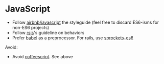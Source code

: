 # JavaScript

- Follow [airbnb/javascript](https://github.com/airbnb/javascript) the styleguide (feel free to discard ES6-isms for non-ES6 projects)
- Follow [rsjs](https://github.com/rstacruz/rsjs)'s guideline on behaviors
- Prefer [babel](http://babeljs.io/) as a preprocessor. For rails, use [sprockets-es6](https://rubygems.org/gems/sprockets-es6)

Avoid:

- Avoid [coffeescript](http://coffeescript.org/). See above
